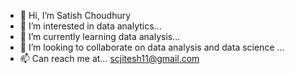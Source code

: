 - 👋 Hi, I’m Satish Choudhury
- 👀 I’m interested in data analytics...
- 🌱 I’m currently learning data analysis...
- 💞️ I’m looking to collaborate on data analysis and data science ...
- 📫 Can reach me at... scjitesh11@gmail.com

<!---
scjitesh11/scjitesh11 is a ✨ special ✨ repository because its `README.md` (this file) appears on your GitHub profile.
You can click the Preview link to take a look at your changes.
--->
